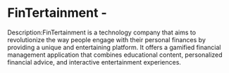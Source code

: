 # FinTertainment - 


Description:FinTertainment is a technology company that aims to revolutionize the way people engage with their personal finances by providing a unique and entertaining platform. It offers a gamified financial management application that combines educational content, personalized financial advice, and interactive entertainment experiences.
